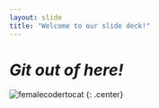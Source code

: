 ```yaml
---
layout: slide
title: "Welcome to our slide deck!"
---
```


# *Git out of here!*

![femalecodertocat](https://octodex.github.com/images/gangnamtocat.png)
{: .center}
